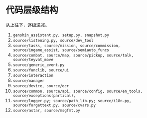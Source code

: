 # 代码层级结构

从上往下，逐级递减。

01. `genshin_assistant.py, setup.py, snapshot.py`
02. `source/listening.py, source/dev_tool`
03. `source/tasks, source/mission, source/commission, source/ingame_assist, source/semiauto_funcs`
04. `source/combat, source/map, source/pickup, source/talk, source/teyvat_move`
05. `source/generic_event.py`
06. `source/funclib, source/ui`
07. `source/interaction`
08. `source/manager`
09. `source/device, source/ocr`
10. `source/common, source/api, source/config, source/en_tools, source/exceptions(partical), `
11. `source/logger.py; source/path_lib.py; source/i18n.py, source/forgettext.py, source/cvars.py`
12. `source/astar, source/msgfmt.py`
